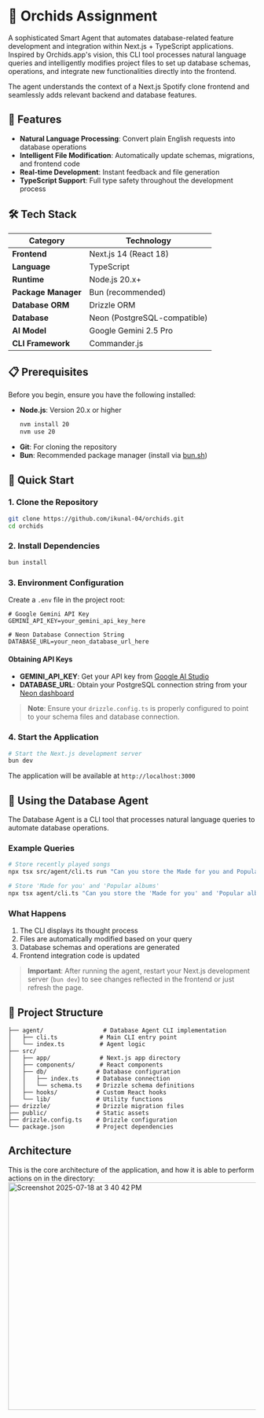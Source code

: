 # 🤖 Orchids Assignment

A sophisticated Smart Agent that automates database-related feature development and integration within Next.js + TypeScript applications. Inspired by Orchids.app's vision, this CLI tool processes natural language queries and intelligently modifies project files to set up database schemas, operations, and integrate new functionalities directly into the frontend.

The agent understands the context of a Next.js Spotify clone frontend and seamlessly adds relevant backend and database features.

## 🚀 Features

- **Natural Language Processing**: Convert plain English requests into database operations
- **Intelligent File Modification**: Automatically update schemas, migrations, and frontend code
- **Real-time Development**: Instant feedback and file generation
- **TypeScript Support**: Full type safety throughout the development process

## 🛠️ Tech Stack

| Category | Technology |
|----------|------------|
| **Frontend** | Next.js 14 (React 18) |
| **Language** | TypeScript |
| **Runtime** | Node.js 20.x+ |
| **Package Manager** | Bun (recommended) |
| **Database ORM** | Drizzle ORM |
| **Database** | Neon (PostgreSQL-compatible) |
| **AI Model** | Google Gemini 2.5 Pro |
| **CLI Framework** | Commander.js |

## 📋 Prerequisites

Before you begin, ensure you have the following installed:

- **Node.js**: Version 20.x or higher
  ```bash
  nvm install 20
  nvm use 20
  ```
- **Git**: For cloning the repository
- **Bun**: Recommended package manager (install via [bun.sh](https://bun.sh))

## 🚀 Quick Start

### 1. Clone the Repository

```bash
git clone https://github.com/ikunal-04/orchids.git
cd orchids
```

### 2. Install Dependencies

```bash
bun install
```

### 3. Environment Configuration

Create a `.env` file in the project root:

```env
# Google Gemini API Key
GEMINI_API_KEY=your_gemini_api_key_here

# Neon Database Connection String
DATABASE_URL=your_neon_database_url_here
```

#### Obtaining API Keys

- **GEMINI_API_KEY**: Get your API key from [Google AI Studio](https://aistudio.google.com/)
- **DATABASE_URL**: Obtain your PostgreSQL connection string from your [Neon dashboard](https://console.neon.tech/)


> **Note**: Ensure your `drizzle.config.ts` is properly configured to point to your schema files and database connection.

### 4. Start the Application

```bash
# Start the Next.js development server
bun dev
```

The application will be available at `http://localhost:3000`

## 🚀 Using the Database Agent

The Database Agent is a CLI tool that processes natural language queries to automate database operations.

### Example Queries

```bash
# Store recently played songs
npx tsx src/agent/cli.ts run "Can you store the Made for you and Popular albums in a table"

# Store 'Made for you' and 'Popular albums'
npx tsx agent/cli.ts "Can you store the 'Made for you' and 'Popular albums' in a table"
```

### What Happens

1. The CLI displays its thought process
2. Files are automatically modified based on your query
3. Database schemas and operations are generated
4. Frontend integration code is updated

> **Important**: After running the agent, restart your Next.js development server (`bun dev`) to see changes reflected in the frontend or just refresh the page.

## 📁 Project Structure

```
├── agent/                 # Database Agent CLI implementation
│   ├── cli.ts            # Main CLI entry point
│   └── index.ts          # Agent logic
├── src/
│   ├── app/              # Next.js app directory
│   ├── components/       # React components
│   ├── db/              # Database configuration
│   │   ├── index.ts     # Database connection
│   │   └── schema.ts    # Drizzle schema definitions
│   ├── hooks/           # Custom React hooks
│   └── lib/             # Utility functions
├── drizzle/             # Drizzle migration files
├── public/              # Static assets
├── drizzle.config.ts    # Drizzle configuration
└── package.json         # Project dependencies
```
## Architecture
This is the core architecture of the application, and how it is able to perform actions on in the directory:
<img width="1369" height="463" alt="Screenshot 2025-07-18 at 3 40 42 PM" src="https://github.com/user-attachments/assets/8afb2e6c-35e7-4589-80c2-0020153bb849" />
